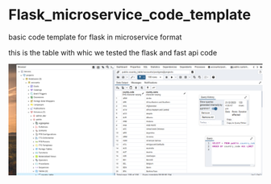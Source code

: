 # Flask_microservice_code_template
basic code template for flask in microservice format

this is the table with whic we tested the flask and fast api code

![My Image](https://github.com/ansel9618/Flask_microservice_code_template/blob/main/postgres1.png)
